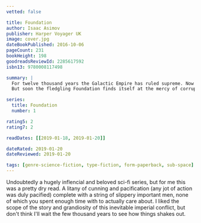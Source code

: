 ```yaml
---
vetted: false

title: Foundation
author: Isaac Asimov
publisher: Harper Voyager UK
image: cover.jpg
dateBookPublished: 2016-10-06
pageCount: 231
bookHeight: 198
goodreadsReviewId: 2285617592
isbn13: 9780008117498

summary: |
  For twelve thousand years the Galactic Empire has ruled supreme. Now it is dying. But only Hari Seldon, creator of the revolutionary science of psychohistory, can see into the future -- to a dark age of ignorance, barbarism, and warfare that will last thirty thousand years. To preserve knowledge and save mankind, Seldon gathers the best minds in the Empire -- both scientists and scholars -- and brings them to a bleak planet at the edge of the Galaxy to serve as a beacon of hope for a future generations. He calls his sanctuary the Foundation.
  But soon the fledgling Foundation finds itself at the mercy of corrupt warlords rising in the wake of the receding Empire. Mankind's last best hope is faced with an agonizing choice: submit to the barbarians and be overrun -- or fight them and be destroyed.

series:
  title: Foundation
  number: 1

rating5: 2
rating7: 2

readDates: [[2019-01-18, 2019-01-20]]

dateRated: 2019-01-20
dateReviewed: 2019-01-20

tags: [genre-science-fiction, type-fiction, form-paperback, sub-space]
---
```


Undoubtedly a hugely inflencial and beloved sci-fi series, but for me this was a pretty dry read. A litany of cunning and pacification (any jot of action was duly pacified) complete with a string of slippery important men, none of which you spent enough time with to actually care about. I liked the scope of the story and grandiosity of this inevitable imperial conflict, but don't think I'll wait the few thousand years to see how things shakes out.

